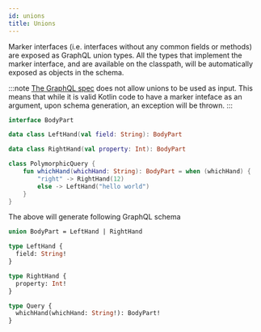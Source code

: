 ```yaml
---
id: unions
title: Unions
---
```

Marker interfaces (i.e. interfaces without any common fields or methods) are exposed as GraphQL union types. All the
types that implement the marker interface, and are available on the classpath, will be automatically exposed as
objects in the schema.

:::note
[The GraphQL spec](http://spec.graphql.org/June2018/#sec-Unions) does not allow unions to be used as input.
This means that while it is valid Kotlin code to have a marker inteface as an argument, upon schema generation, an exception will be thrown.
:::

```kotlin
interface BodyPart

data class LeftHand(val field: String): BodyPart

data class RightHand(val property: Int): BodyPart

class PolymorphicQuery {
    fun whichHand(whichHand: String): BodyPart = when (whichHand) {
        "right" -> RightHand(12)
        else -> LeftHand("hello world")
    }
}
```

The above will generate following GraphQL schema

```graphql
union BodyPart = LeftHand | RightHand

type LeftHand {
  field: String!
}

type RightHand {
  property: Int!
}

type Query {
  whichHand(whichHand: String!): BodyPart!
}
```
